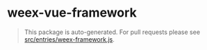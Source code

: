 # weex-vue-framework

> This package is auto-generated. For pull requests please see [src/entries/weex-framework.js](https://github.com/vuejs/vue/blob/dev/src/entries/weex-framework.js).
